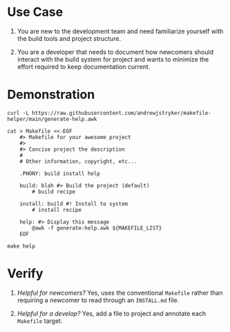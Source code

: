 # Use Case

1. You are new to the development team and need familiarize yourself with the
   build tools and project structure.

2. You are a developer that needs to document how newcomers should interact
   with the build system for project and wants to minimize the effort required
   to keep documentation current.

# Demonstration

```
curl -L https://raw.githubusercontent.com/andrewjstryker/makefile-helper/main/generate-help.awk

cat > Makefile <<-EOF
	#> Makefile for your awesome project
	#>
	#> Concise project the description
	#
	# Other information, copyright, etc...

	.PHONY: build install help

	build: blah #> Build the project (default)
		# build recipe

	install: build #! Install to system
		# install recipe

	help: #> Display this message
		@awk -f generate-help.awk ${MAKEFILE_LIST}
	EOF

make help
```

# Verify

1. _Helpful for newcomers?_ Yes, uses the conventional `Makefile` rather than
   requiring a newcomer to read through an `INSTALL.md` file.

2. _Helpful for a develop?_ Yes, add a file to project and annotate each
   `Makefile` target.
